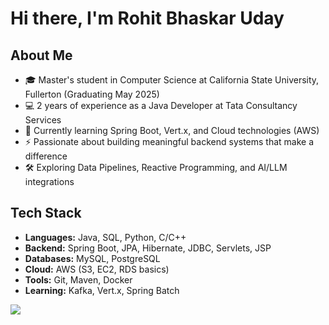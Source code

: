 # Hi there, I'm Rohit Bhaskar Uday

## About Me
- 🎓 Master's student in Computer Science at California State University, Fullerton (Graduating May 2025)
- 💻 2 years of experience as a Java Developer at Tata Consultancy Services
- 🌱 Currently learning Spring Boot, Vert.x, and Cloud technologies (AWS)
- ⚡ Passionate about building meaningful backend systems that make a difference
- 🛠️ Exploring Data Pipelines, Reactive Programming, and AI/LLM integrations

## Tech Stack
- **Languages:** Java, SQL, Python, C/C++
- **Backend:** Spring Boot, JPA, Hibernate, JDBC, Servlets, JSP
- **Databases:** MySQL, PostgreSQL
- **Cloud:** AWS (S3, EC2, RDS basics)
- **Tools:** Git, Maven, Docker
- **Learning:** Kafka, Vert.x, Spring Batch

![](https://komarev.com/ghpvc/?RohitBhaskarUday&color=green)
